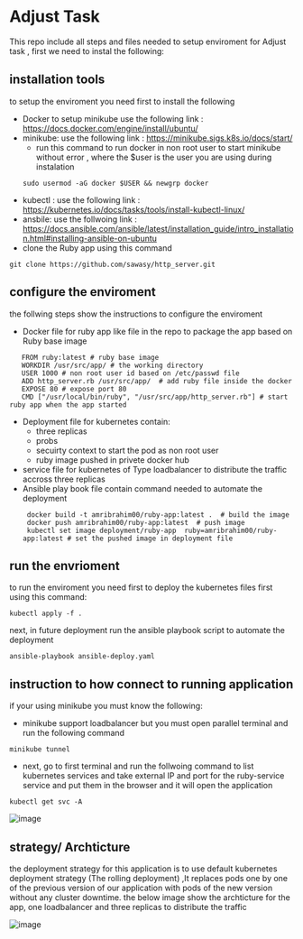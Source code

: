 # Adjust Task
This repo include all steps and files needed to setup enviroment for Adjust task , first we need to instal the following:
## installation tools
to setup the enviroment you need first to install the following
- Docker to setup minikube use the following link : https://docs.docker.com/engine/install/ubuntu/
- minikube: use the following link : https://minikube.sigs.k8s.io/docs/start/
   - run this command to run docker in non root user to start minikube without error , where the $user is the user you are using during instalation 
   ```
   sudo usermod -aG docker $USER && newgrp docker
   ```
-  kubectl : use the following link : https://kubernetes.io/docs/tasks/tools/install-kubectl-linux/
-  ansbile: use the follwoing link : https://docs.ansible.com/ansible/latest/installation_guide/intro_installation.html#installing-ansible-on-ubuntu
-  clone the Ruby app using this command
```
git clone https://github.com/sawasy/http_server.git
```
## configure the enviroment
the follwing steps show the instructions to configure the enviroment
- Docker file for ruby app like file in the repo to package the app based on Ruby base image
```
   FROM ruby:latest # ruby base image 
   WORKDIR /usr/src/app/ # the working directory
   USER 1000 # non root user id based on /etc/passwd file
   ADD http_server.rb /usr/src/app/  # add ruby file inside the docker 
   EXPOSE 80 # expose port 80
   CMD ["/usr/local/bin/ruby", "/usr/src/app/http_server.rb"] # start ruby app when the app started 
```
- Deployment file  for kubernetes contain: 
  - three replicas 
  - probs 
  - secuirty context to start the pod as non root user 
  - ruby image pushed in privete docker hub 
- service file for kubernetes of Type loadbalancer to distribute the traffic accross three replicas
- Ansible play book file contain command needed to automate the deployment
  ```
   docker build -t amribrahim00/ruby-app:latest .  # build the image
   docker push amribrahim00/ruby-app:latest  # push image
   kubectl set image deployment/ruby-app  ruby=amribrahim00/ruby-app:latest # set the pushed image in deployment file
  ``` 
## run the envrioment
to run the enviroment you need first to deploy the kubernetes files first using this command:
```
kubectl apply -f . 
```
next, in future deployment run the ansible playbook script to automate the deployment
```
ansible-playbook ansible-deploy.yaml
```
## instruction to how connect to running application 
if your using minikube you must know the following:
- minikube support loadbalancer but you must open parallel terminal and run the following command 
```
minikube tunnel
```
- next, go to first terminal and run the follwoing command to list kubernetes services and take external IP and port for the ruby-service service and put them in the browser and it will open the application 
```
kubectl get svc -A 
```
![image](https://user-images.githubusercontent.com/11281850/153649261-ea148ce3-84f4-4611-a8b5-1b499ab02ae3.png)

## strategy/ Archticture 
the deployment strategy for this application is to use default kubernetes deployment strategy (The rolling deployment) ,It replaces pods one by one of the previous version of our application with pods of the new version without any cluster downtime.
the below image show the archticture for the app, one loadbalancer and three replicas to distribute the traffic

![image](https://user-images.githubusercontent.com/11281850/153651151-17b34209-5718-4b48-9f7f-961c07d0511b.png)

